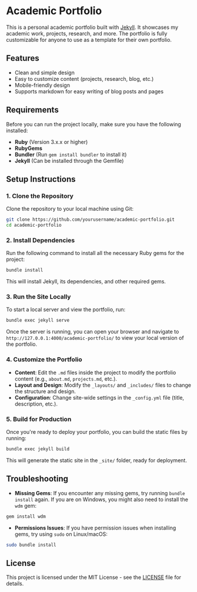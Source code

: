 
# Academic Portfolio

This is a personal academic portfolio built with [Jekyll](https://jekyllrb.com/). It showcases my academic work, projects, research, and more. The portfolio is fully customizable for anyone to use as a template for their own portfolio.

## Features

- Clean and simple design
- Easy to customize content (projects, research, blog, etc.)
- Mobile-friendly design
- Supports markdown for easy writing of blog posts and pages

## Requirements

Before you can run the project locally, make sure you have the following installed:

- **Ruby** (Version 3.x.x or higher)
- **RubyGems**
- **Bundler** (Run `gem install bundler` to install it)
- **Jekyll** (Can be installed through the Gemfile)

## Setup Instructions

### 1. Clone the Repository

Clone the repository to your local machine using Git:

```bash
git clone https://github.com/yourusername/academic-portfolio.git
cd academic-portfolio
```

### 2. Install Dependencies

Run the following command to install all the necessary Ruby gems for the project:

```bash
bundle install
```

This will install Jekyll, its dependencies, and other required gems.

### 3. Run the Site Locally

To start a local server and view the portfolio, run:

```bash
bundle exec jekyll serve
```

Once the server is running, you can open your browser and navigate to `http://127.0.0.1:4000/academic-portfolio/` to view your local version of the portfolio.

### 4. Customize the Portfolio

- **Content**: Edit the `.md` files inside the project to modify the portfolio content (e.g., `about.md`, `projects.md`, etc.).
- **Layout and Design**: Modify the `_layouts/` and `_includes/` files to change the structure and design.
- **Configuration**: Change site-wide settings in the `_config.yml` file (title, description, etc.).

### 5. Build for Production

Once you're ready to deploy your portfolio, you can build the static files by running:

```bash
bundle exec jekyll build
```

This will generate the static site in the `_site/` folder, ready for deployment.

## Troubleshooting

- **Missing Gems**: If you encounter any missing gems, try running `bundle install` again. If you are on Windows, you might also need to install the `wdm` gem:

```bash
gem install wdm
```

- **Permissions Issues**: If you have permission issues when installing gems, try using `sudo` on Linux/macOS:

```bash
sudo bundle install
```

## License

This project is licensed under the MIT License - see the [LICENSE](LICENSE) file for details.
